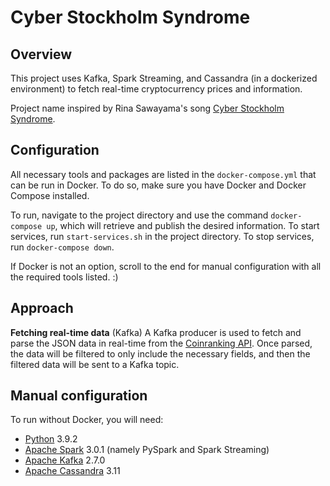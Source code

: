 # Cyber Stockholm Syndrome
## Overview
This project uses Kafka, Spark Streaming, and Cassandra (in a dockerized environment) to fetch real-time cryptocurrency prices and information.

Project name inspired by Rina Sawayama's song [Cyber Stockholm Syndrome]().

## Configuration
All necessary tools and packages are listed in the `docker-compose.yml` that can be run in Docker. To do so, make sure you have Docker and Docker Compose installed.

To run, navigate to the project directory and use the command `docker-compose up`, which will retrieve and publish the desired information. To start services, run `start-services.sh` in the project directory. To stop services, run `docker-compose down`.

If Docker is not an option, scroll to the end for manual configuration with all the required tools listed. :)

## Approach
**Fetching real-time data** (Kafka)
A Kafka producer is used to fetch and parse the JSON data in real-time from the [Coinranking API](https://coinranking.com/page/cryptocurrency-api). Once parsed, the data will be filtered to only include the necessary fields, and then the filtered data will be sent to a Kafka topic.



## Manual configuration
To run without Docker, you will need:
* [Python](https://www.python.org/downloads/) 3.9.2
* [Apache Spark](https://spark.apache.org/downloads.html) 3.0.1 (namely PySpark and Spark Streaming)
* [Apache Kafka](https://kafka.apache.org/downloads) 2.7.0
* [Apache Cassandra](https://cassandra.apache.org/download/) 3.11
